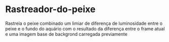 # Rastreador-do-peixe

Rastreia o peixe combinado um limiar de diferença de luminosidade entre o peixe e o fundo do aquário com o resultado da diferença entre o frame atual e uma imagem base de backgrond carregada previamente 
